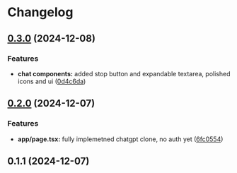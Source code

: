 # Changelog

## [0.3.0](https://github.com/KemingHe/buckeye-gpt/compare/v0.2.0...v0.3.0) (2024-12-08)

### Features

* **chat components:** added stop button and expandable textarea, polished icons and ui ([0d4c6da](https://github.com/KemingHe/buckeye-gpt/commit/0d4c6da96ff89ae756125af86226f79431e0cef2))

## [0.2.0](https://github.com/KemingHe/buckeye-gpt/compare/v0.1.1...v0.2.0) (2024-12-07)

### Features

* **app/page.tsx:** fully implemetned chatgpt clone, no auth yet ([6fc0554](https://github.com/KemingHe/buckeye-gpt/commit/6fc055422002014e4f96785683770c660aa2b0bc))

## 0.1.1 (2024-12-07)
